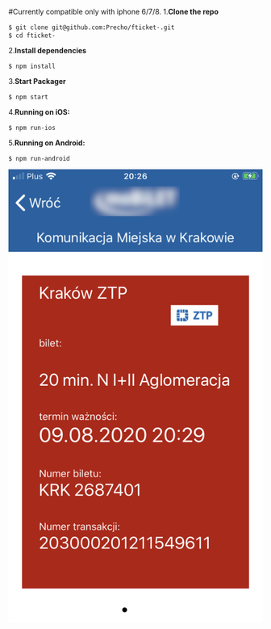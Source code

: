 #Currently compatible only with iphone 6/7/8. 
1.**Clone the repo**

```
$ git clone git@github.com:Precho/fticket-.git
$ cd fticket-
```
2.**Install dependencies**

```
$ npm install

```
3.**Start Packager**

```
$ npm start
```
4.**Running on iOS:**

```
$ npm run-ios
```
5.**Running on Android:**

```
$ npm run-android
```

![PreView](https://github.com/Precho/fticket-/blob/master/gitimg.jpeg?raw=true)
